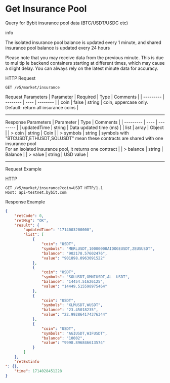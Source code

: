 # Get Insurance Pool
Query for Bybit insurance pool data (BTC/USDT/USDC etc)

info

The isolated insurance pool balance is updated every 1 minute, and shared insurance pool balance is updated every 24 hours

Please note
 that you may receive data from the previous minute. This is due to mul
tip
le backend containers starting at different times, which may cause a slight delay. You can always rely on the latest minute data for accuracy.

HTTP Request
```http
GET /v5/market/insurance
```

Request Parameters
| Parameter | Required | Type | Comments |
| --------- | -------- | ---- | -------- |
| coin | false | string | coin, uppercase only. Default: return all insurance coins |

---


Response Parameters
| Parameter | Type | Comments |
| --------- | ---- | -------- |
| updatedTime | string | Data updated time (ms) |
| list | array | Object |
| > coin | string | Coin |
| > symbols | string | symbols with "BTCUSDT,ETHUSDT,SOLUSDT" mean these contracts are shared with one insurance pool<br> For an isolated insurance pool, it returns one contract |
| > balance | string | Balance |
| > value | string | USD value |

---


Request Example

HTTP
 
  
  
  
```http
GET /v5/market/insurance?coin=USDT HTTP/1.1
Host: api-testnet.bybit.com
```

Response Example
```json
{
    "retCode": 0,
    "retMsg": "OK",
    "result": {
        "updatedTime": "1714003200000",
        "list": [
            {
                "coin": "USDT",
                "symbols": "MERLUSDT,10000000AIDOGEUSDT,ZEUSUSDT",
                "balance": "902178.57602476",
                "value": "901898.0963091522"
            },
            {
                "coin": "USDT",
                "symbols": "SOLUSDT,OMNIUSDT,AL  USDT",
                "balance": "14454.51626125",
                "value": "14449.515598975464"
            },
            {
                "coin": "USDT",
                "symbols": "XLMUSDT,WUSDT",
                "balance": "23.45018235",
                "value": "22.992864174376344"
            },
            {
                "coin": "USDT",
                "symbols": "AGIUSDT,WIFUSDT",
                "balance": "10002",
                "value": "9998.896846613574"
            }
        ]
    },
    "retExtinfo
": {},
    "time": 1714028451228
}
```


